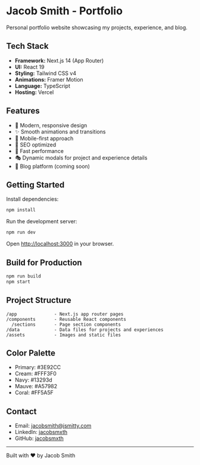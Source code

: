# Jacob Smith - Portfolio

Personal portfolio website showcasing my projects, experience, and blog.

## Tech Stack

- **Framework:** Next.js 14 (App Router)
- **UI:** React 19
- **Styling:** Tailwind CSS v4
- **Animations:** Framer Motion
- **Language:** TypeScript
- **Hosting:** Vercel

## Features

- 🎨 Modern, responsive design
- ✨ Smooth animations and transitions
- 📱 Mobile-first approach
- 🎯 SEO optimized
- 🚀 Fast performance
- 🎭 Dynamic modals for project and experience details
- 📝 Blog platform (coming soon)

## Getting Started

Install dependencies:

```bash
npm install
```

Run the development server:

```bash
npm run dev
```

Open [http://localhost:3000](http://localhost:3000) in your browser.

## Build for Production

```bash
npm run build
npm start
```

## Project Structure

```
/app              - Next.js app router pages
/components       - Reusable React components
  /sections       - Page section components
/data             - Data files for projects and experiences
/assets           - Images and static files
```

## Color Palette

- Primary: #3E92CC
- Cream: #FFF3F0
- Navy: #13293d
- Mauve: #A57982
- Coral: #FF5A5F

## Contact

- Email: jacobsmith@jsmitty.com
- LinkedIn: [jacobsmxth](https://linkedin.com/in/jacobsmxth)
- GitHub: [jacobsmxth](https://github.com/jacobsmxth)

---

Built with ❤️ by Jacob Smith


